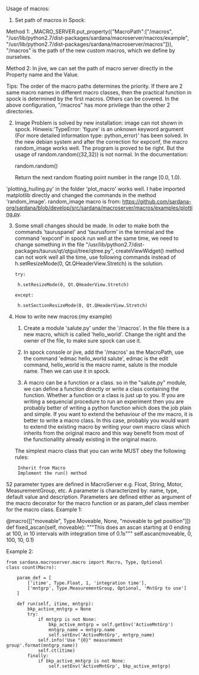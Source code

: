 Usage of macros: 

1. Set path of macros in Spock:

Method 1: 
_MACRO_SERVER.put_property({"MacroPath":["/macros", "/usr/lib/python2.7/dist-packages/sardana/macroserver/macros/example", "/usr/lib/python2.7/dist-packages/sardana/macroserver/macros"]}), "/macros" is the path of the new custom macros, which we define by ourselves. 

Method 2: 
In jive, we can set the path of macro server directly in the Property name and the Value. 

Tips: The order of the macro paths determines the priority. If there are 2 same macro names in different macro classes, then the practical function in spock is determined by the first macros. Others can be covered. In the above configuration, "/macros" has more privilege than the other 2 directories. 


2. Image Problem is solved by new installation: image can not shown in spock. Hinweis:'TypeError: 'figure' is an unknown keyword argument
(For more detailed information type: python_error)' has been solved. In the new debian system and after the correction for expconf, the macro random_image works well. The program is proved to be right. But the usage of random.random((32,32)) is not normal. In the documentation: 
    

    random.random()

    Return the next random floating point number in the range [0.0, 1.0).
    
    
 'plotting_huiling.py' in the folder 'plot_macro' works well. I habe imported matplotlib directly and changed the commands in the method 'random_image'. random_image macro is from: https://github.com/sardana-org/sardana/blob/develop/src/sardana/macroserver/macros/examples/plotting.py.

3.  Some small changes should be made. In oder to make both the commands 'tauruspanel' and 'taurusform' in the terminal and the command 'expconf' in spock run well at the same time, we need to change something in the file "/usr/lib/python2.7/dist-packages/taurus/qt/qtgui/tree/qtree.py", createViewWidget() method can not work well all the time, use following commands instead of h.setResizeMode(0, Qt.QHeaderView.Stretch) is the solution.  


    
        try:
    
         h.setResizeMode(0, Qt.QHeaderView.Stretch)
         
        except:
     
         h.setSectionResizeMode(0, Qt.QHeaderView.Stretch)
         
 
4. How to write new macros:(my example)

    1. Create a module 'salute.py' under the '/macros'. In the file there is a new macro, which is called 'hello_world'. Change the right and the owner of the file, to make sure spock can use it. 

    2. In spock console or jive, add the '/macros' as the MacroPath, use the command 'edmac hello_world salute', edmac is the edit command, hello_world is the macro name, salute is the module name. Then we can use it in spock. 
    
   3.  A macro can be a function or a class.  so in the "salute.py" module, we can define a function directly or write a class containing the function. Whether a function or a class is just up to you. If you are writing a sequencial procedure to run an experiment then you are probably better of writing a python function which does the job plain and simple. If you want to extend the behaviour of the mv macro, it is better to write a macro class. In this case, probably you would want to extend the existing macro by writing your own macro class which inherits from the original macro and this way benefit from most of the functionallity already existing in the original macro.

   
   
   The simplest macro class that you can write MUST obey the following rules:

        Inherit from Macro
        Implement the run() method

52 parameter types are defined in MacroServer e.g. Float, String, Motor, MeasurementGroup, etc. A parameter is characterized by: name, type, default value and description.
Parameters are defined either as argument of the macro decorator for the macro function or as param_def class member for the macro class.
Example 1:

@macro([["moveable", Type.Moveable, None, "moveable to get position"]])
def fixed_ascan(self, moveable):
    """This does an ascan starting at 0 ending at 100, in 10 intervals
    with integration time of 0.1s"""
    self.ascan(moveable, 0, 100, 10, 0.1)


Example 2:

    from sardana.macroserver.macro import Macro, Type, Optional
    class count(Macro):

        param_def = [
            ['itime', Type.Float, 1, 'integration time'],
            ['mntgrp', Type.MeasurementGroup, Optional, 'MntGrp to use']
        ]

        def run(self, itime, mntgrp):
            bkp_active_mntgrp = None
            try:
                if mntgrp is not None:
                    bkp_active_mntgrp = self.getEnv('ActiveMntGrp')
                    mntgrp_name = mntgrp.name
                    self.setEnv('ActiveMntGrp', mntgrp_name)
                self.info('Use "{0}" measurement group'.format(mntgrp_name))
                self.ct(itime)
            finally:
                if bkp_active_mntgrp is not None:
                    self.setEnv('ActiveMntGrp', bkp_active_mntgrp)

   
   
